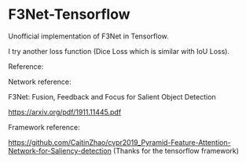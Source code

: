 # F3Net-Tensorflow

Unofficial implementation of F3Net in Tensorflow. 

I try another loss function (Dice Loss which is similar with IoU Loss).


Reference:

Network reference:

F3Net: Fusion, Feedback and Focus for Salient Object Detection

https://arxiv.org/pdf/1911.11445.pdf

Framework reference:

https://github.com/CaitinZhao/cvpr2019_Pyramid-Feature-Attention-Network-for-Saliency-detection
(Thanks for the tensorflow framework)
